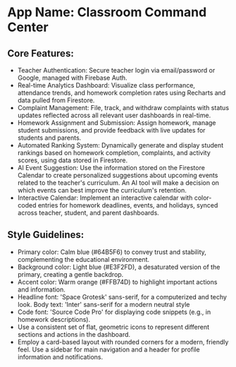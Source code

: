 # **App Name**: Classroom Command Center

## Core Features:

- Teacher Authentication: Secure teacher login via email/password or Google, managed with Firebase Auth.
- Real-time Analytics Dashboard: Visualize class performance, attendance trends, and homework completion rates using Recharts and data pulled from Firestore.
- Complaint Management: File, track, and withdraw complaints with status updates reflected across all relevant user dashboards in real-time.
- Homework Assignment and Submission: Assign homework, manage student submissions, and provide feedback with live updates for students and parents.
- Automated Ranking System: Dynamically generate and display student rankings based on homework completion, complaints, and activity scores, using data stored in Firestore.
- AI Event Suggestion: Use the information stored on the Firestore Calendar to create personalized suggestions about upcoming events related to the teacher's curriculum. An AI tool will make a decision on which events can best improve the curriculum's retention.
- Interactive Calendar: Implement an interactive calendar with color-coded entries for homework deadlines, events, and holidays, synced across teacher, student, and parent dashboards.

## Style Guidelines:

- Primary color: Calm blue (#64B5F6) to convey trust and stability, complementing the educational environment.
- Background color: Light blue (#E3F2FD), a desaturated version of the primary, creating a gentle backdrop.
- Accent color: Warm orange (#FFB74D) to highlight important actions and information.
- Headline font: 'Space Grotesk' sans-serif, for a computerized and techy look. Body text: 'Inter' sans-serif for a modern neutral style
- Code font: 'Source Code Pro' for displaying code snippets (e.g., in homework descriptions).
- Use a consistent set of flat, geometric icons to represent different sections and actions in the dashboard.
- Employ a card-based layout with rounded corners for a modern, friendly feel. Use a sidebar for main navigation and a header for profile information and notifications.